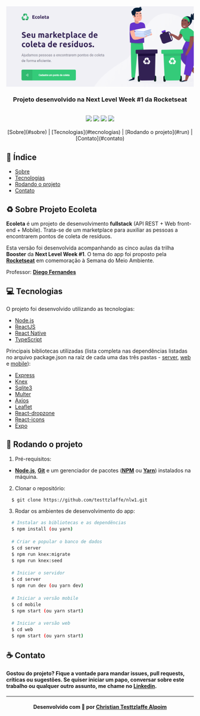 <h3 align="center">
    <img alt="Imagem da aplicação" src="/web/src/assets/WebScreen.png">
    <br><br>
    <b>Projeto desenvolvido na Next Level Week #1 da Rocketseat</b>  
    <br>
    
</h3>
<br>
<div align="center">
    <img src="https://img.shields.io/badge/web-react-blue">
    <img src="https://img.shields.io/badge/mobile-react%20native-blue">
    <img src="https://img.shields.io/badge/server-nodejs-success">
    <img src="https://img.shields.io/badge/%3C%3E-typescript-blueviolet">
</div>
<br>

<div align="center">
  [Sobre](#sobre) | [Tecnologias](#tecnologias) | [Rodando o projeto](#run) | [Contato](#contato)
</div>

## :bookmark_tabs: Índice

- [Sobre](#sobre)
- [Tecnologias](#tecnologias)
- [Rodando o projeto](#run)
- [Contato](#contato)

<a id="sobre"></a>

## :recycle: Sobre Projeto Ecoleta

<strong>Ecoleta</strong> é um projeto de desenvolvimento <strong>fullstack</strong> (API REST + Web front-end + Mobile). Trata-se de um marketplace para auxiliar as pessoas a encontrarem pontos de coleta de resíduos.

Esta versão foi desenvolvida acompanhando as cinco aulas da trilha <strong>Booster</strong> da <strong>Next Level Week #1</strong>. O tema do app foi proposto pela **[Rocketseat](https://rocketseat.com.br/)** em comemoração à Semana do Meio Ambiente.

Professor: **[Diego Fernandes](https://github.com/diego3g)**

<a id="tecnologias"></a>

## :computer: Tecnologias

O projeto foi desenvolvido utilizando as tecnologias:

- [Node.js](https://nodejs.org/en/)
- [ReactJS](https://reactjs.org/)
- [React Native](https://reactnative.dev/)
- [TypeScript](https://www.typescriptlang.org/)

Principais bibliotecas utilizadas (lista completa nas dependências listadas no arquivo package.json na raíz de cada uma das três pastas - [server](/server/package.json), [web](web/package.json) e [mobile](mobile/package.json)):

- [Express](https://expressjs.com/)
- [Knex](https://knexjs.org)
- [Sqlite3](https://www.sqlite.org/)
- [Multer](https://github.com/expressjs/multer)
- [Axios](https://github.com/axios/axios)
- [Leaflet](https://leafletjs.com/)
- [React-dropzone](https://react-dropzone.js.org/)
- [React-icons](https://react-icons.github.io/react-icons/)
- [Expo](https://expo.io/)

<a id="run"></a>

## :running: Rodando o projeto

1. Pré-requisitos:

- **[Node.js](https://nodejs.org/en/)**, **[Git](https://git-scm.com/)** e um gerenciador de pacotes (**[NPM](https://www.npmjs.com/)** ou **[Yarn](https://yarnpkg.com/)**) instalados na máquina.

2. Clonar o repositório:

```sh
  $ git clone https://github.com/testtzlaffe/nlw1.git
```

3. Rodar os ambientes de desenvolvimento do app:

```sh
  # Instalar as bibliotecas e as dependências
  $ npm install (ou yarn)

  # Criar e popular o banco de dados
  $ cd server
  $ npm run knex:migrate
  $ npm run knex:seed

  # Iniciar o servidor
  $ cd server
  $ npm run dev (ou yarn dev)

  # Iniciar a versão mobile
  $ cd mobile
  $ npm start (ou yarn start)

  # Iniciar a versão web
  $ cd web
  $ npm start (ou yarn start)

```

<a id="contato"></a>

## :coffee: Contato

<h4>
    Gostou do projeto? Fique a vontade para mandar issues, pull requests, críticas ou sugestões. Se quiser iniciar um papo, conversar sobre este trabalho ou qualquer outro assunto, me chame no <a href="https://www.linkedin.com/in/christian-testtzlaffe-alpoim/" target="_blank">Linkedin</a>.
</h4>

---

<h4 align="center">
    Desenvolvido com 💜 por <a href="https://www.linkedin.com/in/christian-testtzlaffe-alpoim/" target="_blank">Christian Testtzlaffe Alpoim</a>
</h4>
